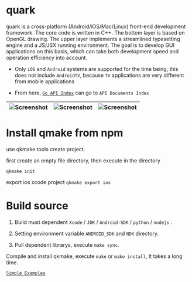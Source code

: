 quark
===============

quark is a cross-platform (Android/iOS/Mac/Linux) front-end development framework. The core code is written in C++. The bottom layer is based on OpenGL drawing. The upper layer implements a streamlined typesetting engine and a JS/JSX running environment. The goal is to develop GUI applications on this basis, which can take both development speed and operation efficiency into account.

* Only `iOS` and `Android` systems are supported for the time being, this does not include `AndroidTV`, because `TV` applications are very different from mobile applications

* From here, [`Go API Index`](http://quarks.cc/doc/) can go to `API Documents Index`

| ![Screenshot](http://quarks.cc/img/0x0ss.jpg) | ![Screenshot](http://quarks.cc/img/0x0ss_3.jpg) | ![Screenshot](http://quarks.cc/img/0x0ss_4.jpg) |
|--|--|--|

Install qmake from npm
===============

use qkmake tools create project.

first create an empty file directory, then execute in the directory

`qkmake init`

export ios xcode project `qkmake export ios`



Build source
===============

1. Build must dependent `Xcode` / `JDK` / `Android-SDK` / `python` / `nodejs` .

2. Setting environment variable `ANDROID_SDK` and `NDK` directory.

3. Pull dependent librarys, execute `make sync`.

Compile and install qkmake, execute `make` or `make install`, It takes a long time.

[`Simple Examples`](https://github.com/louis-tru/quark/tree/master/docs/README.md)
